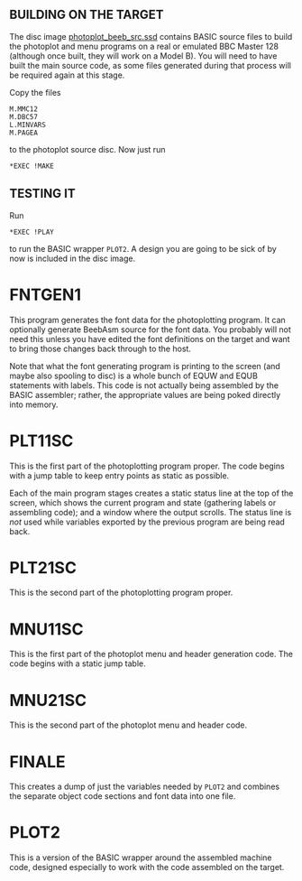 ## BUILDING ON THE TARGET ##

The disc image [photoplot_beeb_src.ssd](https://github.com/JulieMontoya/BCP_design/blob/master/photoplot_beeb_src.ssd) contains BASIC source files to build the
photoplot and menu programs on a real or emulated BBC Master 128  (although once built, they will work on a Model B).  You will need to have built the main
source code, as some files generated during that process will be required again at this stage.

Copy the files
```
M.MMC12
M.DBC57
L.MINVARS
M.PAGEA
```
to the photoplot source disc.  Now just run
```
*EXEC !MAKE
```

## TESTING IT ##

Run
```
*EXEC !PLAY
```
to run the BASIC wrapper `PLOT2`.  A design you are going to be sick of by now is included in the disc image.

# FNTGEN1 #

This program generates the font data for the photoplotting program.  It can optionally generate BeebAsm source for the font data.  You probably will not need
this unless you have edited the font definitions on the target and want to bring those changes back through to the host.

Note that what the font generating program is printing to the screen  (and maybe also spooling to disc)  is a whole bunch of EQUW and EQUB statements with
labels.  This code is not actually being assembled by the BASIC assembler; rather, the appropriate values are being poked directly into memory.

# PLT11SC #

This is the first part of the photoplotting program proper.  The code begins with a jump table to keep entry points as static as possible.

Each of the main program stages creates a static status line at the top of the screen, which shows the current program and state  (gathering labels or
assembling code); and a window where the output scrolls.  The status line is _not_ used while variables exported by the previous program are being read back.

# PLT21SC #

This is the second part of the photoplotting program proper.

# MNU11SC #

This is the first part of the photoplot menu and header generation code.  The code begins with a static jump table.

# MNU21SC #

This is the second part of the photoplot menu and header code.

# FINALE #

This creates a dump of just the variables needed by `PLOT2` and combines the separate object code sections and font data into one file.

# PLOT2 #

This is a version of the BASIC wrapper around the assembled machine code, designed especially to work with the code assembled on the target.

